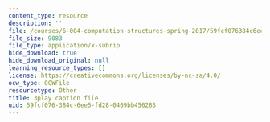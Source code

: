 ```yaml
---
content_type: resource
description: ''
file: /courses/6-004-computation-structures-spring-2017/59fcf076384c6ee5fd280409bb456283_S2c7pAFdP84.srt
file_size: 9083
file_type: application/x-subrip
hide_download: true
hide_download_original: null
learning_resource_types: []
license: https://creativecommons.org/licenses/by-nc-sa/4.0/
ocw_type: OCWFile
resourcetype: Other
title: 3play caption file
uid: 59fcf076-384c-6ee5-fd28-0409bb456283
---
```

